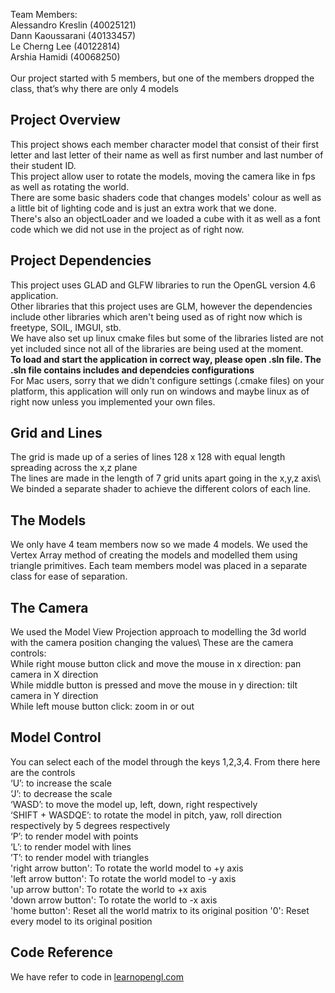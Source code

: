 Team Members:\
Alessandro Kreslin (40025121)<br />
Dann Kaoussarani (40133457)<br />
Le Cherng Lee (40122814)<br />
Arshia Hamidi (40068250)<br />
<br />
Our project started with 5 members, but one of the members dropped the class, that’s why there are only 4 models

## Project Overview
This project shows each member character model that consist of their first letter and last letter of their name as well as first number and last number of their student ID.<br /> This project allow user to rotate the models, moving the camera like in fps as well as rotating the world.<br /> There are some basic shaders code that changes models' colour as well as a little bit of lighting code and is just an extra work that we done.<br /> There's also an objectLoader and we loaded a cube with it as well as a font code which we did not use in the project as of right now. <br />

## Project Dependencies
This project uses GLAD and GLFW libraries to run the OpenGL version 4.6 application.<br />
Other libraries that this project uses are GLM, however the dependencies include other libraries which aren't being used as of right now which is freetype, SOIL, IMGUI, stb. <br />
We have also set up linux cmake files but some of the libraries listed are not yet included since not all of the libraries are being used at the moment. <br /> 
**To load and start the application in correct way, please open .sln file. The .sln file contains includes and dependcies configurations** <br />
For Mac users, sorry that we didn't configure settings (.cmake files) on your platform, this application will only run on windows and maybe linux as of right now unless you implemented your own files.

## Grid and Lines
The grid is made up of a series of lines 128 x 128 with equal length spreading across the x,z plane\
The lines are made in the length of 7 grid units apart going in the x,y,z axis\ We binded a separate shader to achieve the different colors of each line.

## The Models
We only have 4 team members now so we made 4 models. We used the Vertex Array method of creating the models and modelled them using triangle primitives. Each team members model was placed in a separate class for ease of separation.

## The Camera
We used the Model View Projection approach to modelling the 3d world with the camera position changing the values\ These are the camera controls:\
While right mouse button click and move the mouse in x direction: pan camera in X direction\
While middle button is pressed and move the mouse in y direction: tilt camera in Y direction\
While left mouse button click: zoom in or out

## Model Control
You can select each of the model through the keys 1,2,3,4. From there here are the controls\
‘U’: to increase the scale\
‘J’: to decrease the scale\
‘WASD’: to move the model up, left, down, right respectively\
‘SHIFT + WASDQE’: to rotate the model in pitch, yaw, roll direction respectively by 5 degrees respectively\
‘P’: to render model with points\
‘L’: to render model with lines\
’T’: to render model with triangles\
'right arrow button': To rotate the world model to +y axis\
'left arrow button': To rotate the world model to -y axis\
'up arrow button': To rotate the world to +x axis\
'down arrow button': To rotate the world to -x axis\
'home button': Reset all the world matrix to its original position
'0': Reset every model to its original position

## Code Reference
We have refer to code in [learnopengl.com](learnopengl.com)
